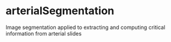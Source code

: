 # arterialSegmentation
Image segmentation applied to extracting and computing critical information from arterial slides
